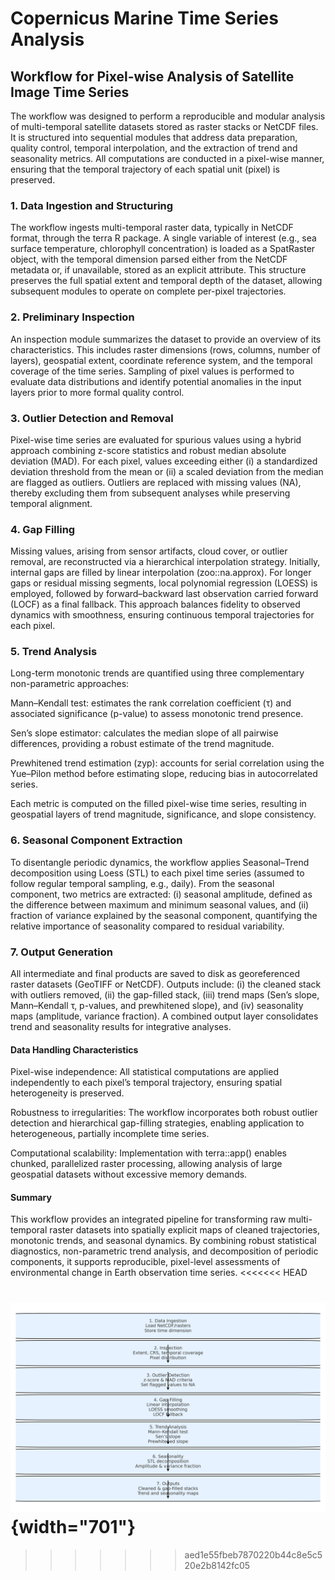 # Copernicus Marine Time Series Analysis

## Workflow for Pixel-wise Analysis of Satellite Image Time Series

The workflow was designed to perform a reproducible and modular analysis of multi-temporal satellite datasets stored as raster stacks or NetCDF files. It is structured into sequential modules that address data preparation, quality control, temporal interpolation, and the extraction of trend and seasonality metrics. All computations are conducted in a pixel-wise manner, ensuring that the temporal trajectory of each spatial unit (pixel) is preserved.

### 1. Data Ingestion and Structuring

The workflow ingests multi-temporal raster data, typically in NetCDF format, through the terra R package. A single variable of interest (e.g., sea surface temperature, chlorophyll concentration) is loaded as a SpatRaster object, with the temporal dimension parsed either from the NetCDF metadata or, if unavailable, stored as an explicit attribute. This structure preserves the full spatial extent and temporal depth of the dataset, allowing subsequent modules to operate on complete per-pixel trajectories.

### 2. Preliminary Inspection

An inspection module summarizes the dataset to provide an overview of its characteristics. This includes raster dimensions (rows, columns, number of layers), geospatial extent, coordinate reference system, and the temporal coverage of the time series. Sampling of pixel values is performed to evaluate data distributions and identify potential anomalies in the input layers prior to more formal quality control.

### 3. Outlier Detection and Removal

Pixel-wise time series are evaluated for spurious values using a hybrid approach combining z-score statistics and robust median absolute deviation (MAD). For each pixel, values exceeding either (i) a standardized deviation threshold from the mean or (ii) a scaled deviation from the median are flagged as outliers. Outliers are replaced with missing values (NA), thereby excluding them from subsequent analyses while preserving temporal alignment.

### 4. Gap Filling

Missing values, arising from sensor artifacts, cloud cover, or outlier removal, are reconstructed via a hierarchical interpolation strategy. Initially, internal gaps are filled by linear interpolation (zoo::na.approx). For longer gaps or residual missing segments, local polynomial regression (LOESS) is employed, followed by forward–backward last observation carried forward (LOCF) as a final fallback. This approach balances fidelity to observed dynamics with smoothness, ensuring continuous temporal trajectories for each pixel.

### 5. Trend Analysis

Long-term monotonic trends are quantified using three complementary non-parametric approaches:

Mann–Kendall test: estimates the rank correlation coefficient (τ) and associated significance (p-value) to assess monotonic trend presence.

Sen’s slope estimator: calculates the median slope of all pairwise differences, providing a robust estimate of the trend magnitude.

Prewhitened trend estimation (zyp): accounts for serial correlation using the Yue–Pilon method before estimating slope, reducing bias in autocorrelated series.

Each metric is computed on the filled pixel-wise time series, resulting in geospatial layers of trend magnitude, significance, and slope consistency.

### 6. Seasonal Component Extraction

To disentangle periodic dynamics, the workflow applies Seasonal–Trend decomposition using Loess (STL) to each pixel time series (assumed to follow regular temporal sampling, e.g., daily). From the seasonal component, two metrics are extracted: (i) seasonal amplitude, defined as the difference between maximum and minimum seasonal values, and (ii) fraction of variance explained by the seasonal component, quantifying the relative importance of seasonality compared to residual variability.

### 7. Output Generation

All intermediate and final products are saved to disk as georeferenced raster datasets (GeoTIFF or NetCDF). Outputs include: (i) the cleaned stack with outliers removed, (ii) the gap-filled stack, (iii) trend maps (Sen’s slope, Mann–Kendall τ, p-values, and prewhitened slope), and (iv) seasonality maps (amplitude, variance fraction). A combined output layer consolidates trend and seasonality results for integrative analyses.

#### **Data Handling Characteristics**

Pixel-wise independence: All statistical computations are applied independently to each pixel’s temporal trajectory, ensuring spatial heterogeneity is preserved.

Robustness to irregularities: The workflow incorporates both robust outlier detection and hierarchical gap-filling strategies, enabling application to heterogeneous, partially incomplete time series.

Computational scalability: Implementation with terra::app() enables chunked, parallelized raster processing, allowing analysis of large geospatial datasets without excessive memory demands.

#### **Summary**

This workflow provides an integrated pipeline for transforming raw multi-temporal raster datasets into spatially explicit maps of cleaned trajectories, monotonic trends, and seasonal dynamics. By combining robust statistical diagnostics, non-parametric trend analysis, and decomposition of periodic components, it supports reproducible, pixel-level assessments of environmental change in Earth observation time series.
<<<<<<< HEAD

![](images/workflow_diagram.png){width="701"}
=======
>>>>>>> aed1e55fbeb7870220b44c8e5c520e2b8142fc05

